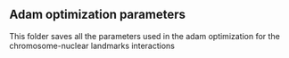 ## Adam optimization parameters

This folder saves all the parameters used in the adam optimization for the chromosome-nuclear landmarks interactions
